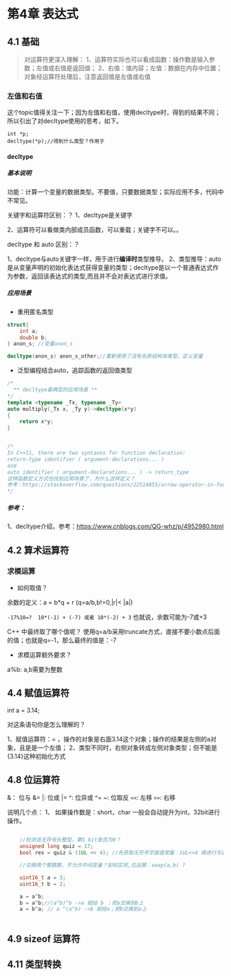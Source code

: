 # 第4章 表达式






## 4.1 基础

>对运算符更深入理解：
>1、运算符实际也可以看成函数：操作数是输入参数；左值或右值是返回值；
>2、右值：值内容；左值：数据在内存中位置；对象经运算符处理后，注意返回值是左值或右值



### 左值和右值

这个topic值得关注一下；因为左值和右值，使用decltype时，得到的结果不同；所以引出了对decltype使用的思考，如下。

```
int *p;
decltype(*p);//得到什么类型？作用于

```

#### decltype 

##### 基本说明

功能：计算一个变量的数据类型。不要值，只要数据类型；实际应用不多，代码中不常见。

关键字和运算符区别：？
1、decltype是关键字

2、运算符可以看做类内部成员函数，可以重载；关键字不可以。。

decltype 和 auto 区别：？

1、decltype与auto关键字一样，用于进行**编译时**类型推导。
2、类型推导：auto是从变量声明的初始化表达式获得变量的类型；decltype是以一个普通表达式作为参数，返回该表达式的类型,而且并不会对表达式进行求值。

##### 应用场景

* 重用匿名类型

```c++
struct{
    int a;
    double b;
} anon_s; //变量anon_s

decltype(anon_s) anon_s_other;//重新使用了没有名称结构体类型，定义变量

```

* 泛型编程结合auto，追踪函数的返回值类型

```c++
/*
  ** decltype最典型的应用场景 **
*/
template <typename _Tx, typename _Ty>
auto multiply(_Tx x, _Ty y)->decltype(x*y)
{
    return x*y;
}


/*
In C++11, there are two syntaxes for function declaration:
return-type identifier ( argument-declarations... )
and
auto identifier ( argument-declarations... ) -> return_type
这种函数定义方式也找到应用场景了，为什么这样定义？
参考：https://stackoverflow.com/questions/22514855/arrow-operator-in-function-heading
*/

```

##### 参考：
1、decltype介绍，参考：https://www.cnblogs.com/QG-whz/p/4952980.html




## 4.2 算术运算符

### 求模运算

* 如何取值？

余数的定义：a = b*q + r (q=a/b,b!=0,|r|< |a|)

`-17%10=?  10*(-1) + (-7) 或者 10*(-2) + 3`  也就说，余数可能为-7或+3

C++ 中最终取了哪个值呢？ 使用q=a/b采用truncate方式，直接不要小数点后面的值；也就是q=-1，那么最终的值是：-7

* 求模运算额外要求？

 a%b: a,b需要为整数


## 4.4 赋值运算符

int a = 3.14;

对这条语句你是怎么理解的？

1、赋值运算符：=  ，操作的对象是右面3.14这个对象；操作的结果是左侧的a对象，且是是一个左值；
2、类型不同时，右侧对象转成左侧对象类型；但不能是{3.14}这种初始化方式


## 4.8 位运算符

&： 位与    &=
|:  位或   |=
^:  位异或  ^=
~:  位取反 
`<<`: 左移
`>>`: 右移

说明几个点：
1、 如果操作数是：short，char 一般会自动提升为int，32bit进行操作。

  
```c++

    //检测该无符号长整型，第5 bit是否为0？
    unsigned long quiz = 17; 
    bool res = quiz & (1UL << 4); //先获取无符号字面值常量：1UL<<4 再进行与运算

    //交换两个整数数，不允许中间变量？如何实现,位运算：swap(a,b) ?

    uint16_t a = 3;
    uint16_t b = 2;

    a = a^b;
    b = a^b;//(a^b)^b ->a 赋给 b ；把a交换到b上
    a = b^a; // a ^(a^b) ->b 赋给a；把b交换到a上
  
```  


## 4.9 sizeof 运算符




## 4.11 类型转换






